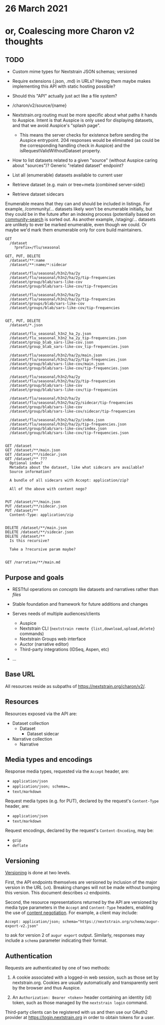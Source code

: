 # 26 March 2021
# or, Coalescing more Charon v2 thoughts

## TODO

  * Custom mime types for Nextstrain JSON schemas; versioned
  * Require extensions (.json, .md) in URLs?  Having them maybe makes
    implementing this API with static hosting possible?

  * Should this "API" actually just act like a file system?

  * /charon/v2/source/{name}

  * Nextstrain.org routing must be more specific about what paths it hands to Auspice.  Intent is that Auspice is only used for displaying datasets, and that we avoid Auspice's "splash page".
    * This means the server checks for existence before sending the Auspice entrypoint.  204 responses would be eliminated (as could be the corresponding handling check in Auspice) and the isRequestValidWithoutDataset property.

  * How to list datasets related to a given "source" (without Auspice caring
    about "sources")?  Generic "related dataset" endpoint?


* List all (enumerable) datasets available to current user
* Retrieve dataset (e.g. main or tree+meta (combined server-side))
* Retrieve dataset sidecars


Enumerable means that they can and should be included in listings.  For
example, /community/… datasets likely won't be enumerable initially, but they
could be in the future after an indexing process (potentially based on
[community-search][] is sorted out.  As another example, /staging/… datasets
are unlikely to ever be marked enumerable, even though we could.  Or maybe we'd
mark them enumerable only for core build maintainers.

[community-search]: https://github.com/nextstrain/community-search


    GET
      /dataset
        ?prefix=/flu/seasonal

    GET, PUT, DELETE
      /dataset/**:name
      /dataset/**:name/*:sidecar

      /dataset/flu/seasonal/h3n2/ha/2y
      /dataset/flu/seasonal/h3n2/ha/2y/tip-frequencies
      /dataset/group/blab/sars-like-cov
      /dataset/group/blab/sars-like-cov/tip-frequencies

      /dataset/flu/seasonal/h3n2/ha/2y
      /dataset/flu/seasonal/h3n2/ha/2y/tip-frequencies
      /dataset/groups/blab/sars-like-cov
      /dataset/groups/blab/sars-like-cov/tip-frequencies


    GET, PUT, DELETE
      /dataset/*.json

      /dataset/flu_seasonal_h3n2_ha_2y.json
      /dataset/flu_seasonal_h3n2_ha_2y_tip-frequencies.json
      /dataset/group_blab_sars-like-cov.json
      /dataset/group_blab_sars-like-cov_tip-frequencies.json

      /dataset/flu/seasonal/h3n2/ha/2y/main.json
      /dataset/flu/seasonal/h3n2/ha/2y/tip-frequencies.json
      /dataset/group/blab/sars-like-cov/main.json
      /dataset/group/blab/sars-like-cov/tip-frequencies.json

      /dataset/flu/seasonal/h3n2/ha/2y
      /dataset/flu/seasonal/h3n2/ha/2y/tip-frequencies
      /dataset/group/blab/sars-like-cov
      /dataset/group/blab/sars-like-cov/tip-frequencies

      /dataset/flu/seasonal/h3n2/ha/2y
      /dataset/flu/seasonal/h3n2/ha/2y/sidecar/tip-frequencies
      /dataset/group/blab/sars-like-cov
      /dataset/group/blab/sars-like-cov/sidecar/tip-frequencies

      /dataset/flu/seasonal/h3n2/ha/2y/index.json
      /dataset/flu/seasonal/h3n2/ha/2y/tip-frequencies.json
      /dataset/group/blab/sars-like-cov/index.json
      /dataset/group/blab/sars-like-cov/tip-frequencies.json


    GET /dataset
    GET /dataset/**/main.json
    GET /dataset/**/sidecar.json
    GET /dataset/** ???
      Optional index?
      Metadata about the dataset, like what sidecars are available?
      Source information?

      A bundle of all sidecars with Accept: application/zip?

      All of the above with content nego?


    PUT /dataset/**/main.json
    PUT /dataset/**/sidecar.json
    PUT /dataset/**
      Content-Type: application/zip


    DELETE /dataset/**/main.json
    DELETE /dataset/**/sidecar.json
    DELETE /dataset/**
      Is this recursive?
      
      Take a ?recursive param maybe?


    GET /narrative/**/main.md



## Purpose and goals

  * RESTful operations on _concepts_ like datasets and narratives rather than
   _files_

  * Stable foundation and framework for future additions and changes

  * Serves needs of multiple audiences/clients
    - Auspice
    - Nextstrain CLI (`nextstrain remote {list,download,upload,delete}` commands)
    - Nextstrain Groups web interface
    - Auctor (narrative editor)
    - Third-party integrations (IDSeq, Aspen, etc)

  * ...


## Base URL

All resources reside as subpaths of <https://nextstrain.org/charon/v2/>.


## Resources

Resources exposed via the API are:

  - Dataset collection
    - Dataset
      - Dataset sidecar
  - Narrative collection
    - Narrative


## Media types and encodings

Response media types, requested via the `Accept` header, are:

  * `application/json`
  * `application/json; schema=…`
  * `text/markdown`

Request media types (e.g. for PUT), declared by the request's `Content-Type`
header, are:

  * `application/json`
  * `text/markdown`

Request encodings, declared by the request's `Content-Encoding`, may be:

  * `gzip`
  * `deflate`


## Versioning

[Versioning][] is done at two levels.

First, the API endpoints themselves are versioned by inclusion of the major
version in the URL (`vX`).  Breaking changes will not be made without bumping
this version.  This document describes `v2` endpoints.

Second, the resource representations returned by the API are versioned by media
type parameters in the `Accept` and `Content-Type` headers, enabling the use of
[content negotiation][].  For example, a client may include:

    Accept: application/json; schema="https://nextstrain.org/schema/augur-export-v2.json"

to ask for version 2 of `augur export` output.  Similarly, responses may
include a `schema` parameter indicating their format.

[Versioning]: https://restfulapi.net/versioning/
[content negotiation]: https://restfulapi.net/content-negotiation/


## Authentication

Requests are authenticated by one of two methods:

 1. A cookie associated with a logged-in web session, such as those set by
    nextstrain.org.  Cookies are usually automatically and transparently sent
    by the browser and thus Auspice.

 2. An `Authorization: Bearer <token>` header containing an identity (id)
    token, such as those managed by the `nextstrain login` command.

Third-party clients can be registered with us and then use our OAuth2 provider
at <https://login.nextstrain.org> in order to obtain tokens for a user.
